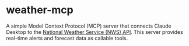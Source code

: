 # weather-mcp
A simple Model Context Protocol (MCP) server that connects Claude Desktop to the [National Weather Service (NWS) API](https://www.weather.gov/documentation/services-web-api). This server provides real-time alerts and forecast data as callable tools.
